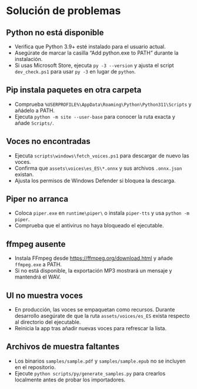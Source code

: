 # Solución de problemas

## Python no está disponible

- Verifica que Python 3.9+ esté instalado para el usuario actual.
- Asegúrate de marcar la casilla “Add python.exe to PATH” durante la instalación.
- Si usas Microsoft Store, ejecuta `py -3 --version` y ajusta el script `dev_check.ps1`
  para usar `py -3` en lugar de `python`.

## Pip instala paquetes en otra carpeta

- Comprueba `%USERPROFILE%\AppData\Roaming\Python\Python311\Scripts` y añádelo a PATH.
- Ejecuta `python -m site --user-base` para conocer la ruta exacta y añade `Scripts/`.

## Voces no encontradas

- Ejecuta `scripts\windows\fetch_voices.ps1` para descargar de nuevo las voces.
- Confirma que `assets\voices\es_ES\*.onnx` y sus archivos `.onnx.json` existan.
- Ajusta los permisos de Windows Defender si bloquea la descarga.

## Piper no arranca

- Coloca `piper.exe` en `runtime\piper\` o instala `piper-tts` y usa `python -m piper`.
- Comprueba que el antivirus no haya bloqueado el ejecutable.

## ffmpeg ausente

- Instala FFmpeg desde <https://ffmpeg.org/download.html> y añade `ffmpeg.exe` a PATH.
- Si no está disponible, la exportación MP3 mostrará un mensaje y mantendrá el WAV.

## UI no muestra voces

- En producción, las voces se empaquetan como recursos. Durante desarrollo asegúrate de
  que la ruta `assets/voices/es_ES` exista respecto al directorio del ejecutable.
- Reinicia la app tras añadir nuevas voces para refrescar la lista.

## Archivos de muestra faltantes

- Los binarios `samples/sample.pdf` y `samples/sample.epub` no se incluyen en el repositorio.
- Ejecute `python scripts/py/generate_samples.py` para crearlos localmente antes de probar los importadores.
